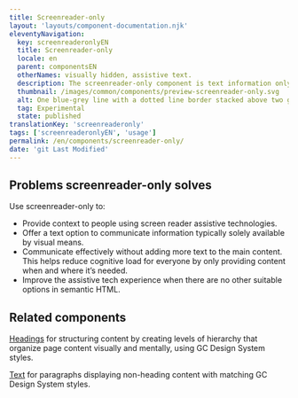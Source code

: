 ```yaml
---
title: Screenreader-only
layout: 'layouts/component-documentation.njk'
eleventyNavigation:
  key: screenreaderonlyEN
  title: Screenreader-only
  locale: en
  parent: componentsEN
  otherNames: visually hidden, assistive text.
  description: The screenreader-only component is text information only accessible with assistive technologies.
  thumbnail: /images/common/components/preview-screenreader-only.svg
  alt: One blue-grey line with a dotted line border stacked above two grey lines. The colour of all of the lines fades from the left to the right ends. A blue-grey sound icon is superimposed on the two bottom lines.
  tag: Experimental
  state: published
translationKey: 'screenreaderonly'
tags: ['screenreaderonlyEN', 'usage']
permalink: /en/components/screenreader-only/
date: 'git Last Modified'
---
```


## Problems screenreader-only solves

Use screenreader-only to:

- Provide context to people using screen reader assistive technologies.
- Offer a text option to communicate information typically solely available by visual means.
- Communicate effectively without adding more text to the main content. This helps reduce cognitive load for everyone by only providing content when and where it’s needed.
- Improve the assistive tech experience when there are no other suitable options in semantic HTML.

<article class="bg-full-width bg-primary text-light pt-500 pb-400 my-500">
  <h2 class="mt-0 mb-400">Related components</h2>

<a href="{{ links.heading }}" class="link-light">Headings</a> for structuring content by creating levels of hierarchy that organize page content visually and mentally, using GC Design System styles.

<a href="{{ links.text }}" class="link-light">Text</a> for paragraphs displaying non-heading content with matching GC Design System styles.

</article>
